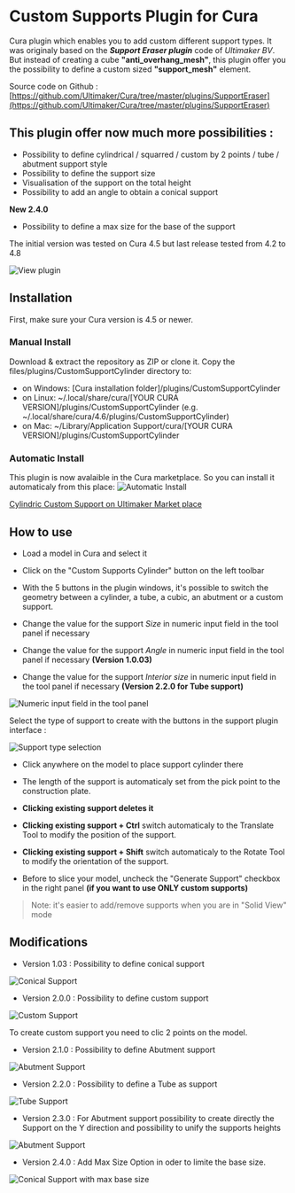 # Custom Supports Plugin for Cura

Cura plugin which enables you to add custom different support types. It was originaly based on the ***Support Eraser plugin*** code of *Ultimaker BV*. But instead of creating a cube **"anti_overhang_mesh"**, this plugin offer you the possibility to define a custom sized **"support_mesh"** element.

Source code on Github : [https://github.com/Ultimaker/Cura/tree/master/plugins/SupportEraser](https://github.com/Ultimaker/Cura/tree/master/plugins/SupportEraser)

This plugin offer now much more possibilities :
----

- Possibility to define cylindrical / squarred / custom by 2 points / tube / abutment support style
- Possibility to define the support size
- Visualisation of the support on the total height
- Possibility to add an angle to obtain a conical support

**New 2.4.0**

- Possibility to define a max size for the base of the support

The initial version was tested on Cura 4.5 but last release tested from 4.2 to 4.8

![View plugin](./images/plugin.jpg)

## Installation

First, make sure your Cura version is 4.5 or newer. 

### Manual Install

Download & extract the repository as ZIP or clone it. Copy the files/plugins/CustomSupportCylinder directory to:
- on Windows: [Cura installation folder]/plugins/CustomSupportCylinder
- on Linux: ~/.local/share/cura/[YOUR CURA VERSION]/plugins/CustomSupportCylinder (e.g. ~/.local/share/cura/4.6/plugins/CustomSupportCylinder)
- on Mac: ~/Library/Application Support/cura/[YOUR CURA VERSION]/plugins/CustomSupportCylinder


### Automatic Install

This plugin is now avalaible in the Cura marketplace. So you can install it automaticaly from this place:
![Automatic Install](./images/MarketPlace.JPG)

[Cylindric Custom Support on Ultimaker Market place](https://marketplace.ultimaker.com/app/cura/plugins/5axes/CustomSupportCylinder)


## How to use

* Load a model in Cura and select it

* Click on the "Custom Supports Cylinder" button on the left toolbar
* With the 5 buttons in the plugin windows, it's possible to switch the geometry between a cylinder, a tube, a cubic, an abutment or a custom support.
* Change the value for the support *Size* in numeric input field in the tool panel if necessary
* Change the value for the support *Angle* in numeric input field in the tool panel if necessary **(Version 1.0.03)**
* Change the value for the support *Interior size* in numeric input field in the tool panel if necessary **(Version 2.2.0 for Tube support)**

![Numeric input field in the tool panel](./images/option_n.jpg)

Select the type of support to create with the buttons in the support plugin interface :

![Support type selection](./images/button.jpg)

- Click anywhere on the model to place support cylinder there
* The length of the support is automaticaly set from the pick point to the construction plate.

- **Clicking existing support deletes it**

- **Clicking existing support + Ctrl** switch automaticaly to the Translate Tool to modify the position of the support.

- **Clicking existing support + Shift** switch automaticaly to the Rotate Tool to modify the orientation of the support.

- Before to slice your model, uncheck the "Generate Support" checkbox in the right panel **(if you want to use ONLY custom supports)**

>Note: it's easier to add/remove supports when you are in "Solid View" mode


## Modifications

- Version 1.03 : Possibility to define conical support

![Conical Support](./images/conical_support.jpg)
	
- Version 2.0.0 : Possibility to define custom support

![Custom Support](./images/custom_support.jpg)

To create custom support you need to clic 2 points on the model.

- Version 2.1.0 : Possibility to define Abutment support

![Abutment Support](./images/Abutment.jpg)

- Version 2.2.0 : Possibility to define a Tube as support

![Tube Support](./images/Tube.jpg)

- Version 2.3.0 : For Abutment support possibility to create directly the Support on the Y direction and possibility to unify the supports heights

![Abutment Support](./images/AbutmentSupport.jpg)

- Version 2.4.0 : Add Max Size Option in oder to limite the base size.

![Conical Support with max base size](./images/cone.jpg)
